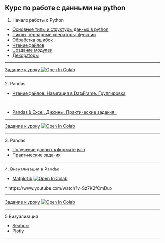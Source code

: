 ## Курс по работе с данными на python

1. Начало работы с Python 
*  <a href="https://github.com/da-python/new-modul-python/blob/main/Lesson1/notebooks/1.intro.ipynb">Основные типы и структуры данных в python</a>
* <a href="https://github.com/da-python/new-modul-python/blob/main/Lesson1/notebooks/2.loops.ipynb">Циклы, тернарные операторы, функции</a>
* <a href="https://github.com/da-python/new-modul-python/blob/main/Lesson1/notebooks/4.exceptions.ipynb">Обработка ошибок</a>
* <a href="https://github.com/da-python/new-modul-python/blob/main/Lesson1/notebooks/3.files.ipynb">Чтение файлов</a>
* <a href="https://github.com/da-python/new-modul-python/blob/main/Lesson1/notebooks/5.modul.ipynb">Создание модулей </a>
* <a href="https://github.com/da-python/new-modul-python/blob/main/Lesson1/notebooks/6.decorator.ipynb">Декораторы</a>
<hr>
<a href="https://github.com/da-python/new-modul-python/tree/main/Lesson1/hometask">Задание к уроку</a><a target="_blank" href="https://colab.research.google.com/github/da-python/new-modul-python/blob/main/Lesson1/hometask/without_pandas.ipynb">
  <img src="https://colab.research.google.com/assets/colab-badge.svg" alt="Open In Colab"/>
</a>
<hr>
2. Pandas

* <a href="https://github.com/da-python/new-modul-python/blob/main/Lesson2/pandas_pizza.ipynb">Чтение файлов. Навигация в DataFrame. Группировка</a>

<br>

* <a href="https://github.com/da-python/new-modul-python/blob/main/Lesson2/pandas_medals.ipynb">Pandas & Excel. Джоины. Практические задания .</a>

<hr>
<a href="https://github.com/da-python/new-modul-python/tree/main/Lesson2/hometask">Задание к уроку</a> <a target="_blank" href="https://colab.research.google.com/github/da-python/new-modul-python/blob/main/Lesson2/hometask/HH-api-hometask.ipynb">
  <img src="https://colab.research.google.com/assets/colab-badge.svg" alt="Open In Colab"/>
</a>
<hr>
3. Pandas

* <a href="">Получение данных в формате json</a>
* <a href="">Практические задания</a>
<hr>
4. Визуализация в Pandas

* <a href="https://github.com/da-python/new-modul-python/blob/main/Lesson3/matplotlib.ipynb">Matplotlib</a> <a target="_blank" href="https://colab.research.google.com/github/da-python/new-modul-python/blob/main/Lesson3/matplotlib.ipynb">
  <img src="https://colab.research.google.com/assets/colab-badge.svg" alt="Open In Colab"/>
</a>
* https://www.youtube.com/watch?v=Sz7K2fCmDuo
<hr>
<a href="https://github.com/da-python/new-modul-python/blob/main/Lesson4/hometask/SyntheticRubber.ipynb">Задание к уроку</a> <a target="_blank" href="https://colab.research.google.com/github/da-python/new-modul-python/blob/main/Lesson3/hometask/SyntheticRubber.ipynb">
  <img src="https://colab.research.google.com/assets/colab-badge.svg" alt="Open In Colab"/>
</a>

<hr>
5.Визуализация 

* <a href="">Seaborn</a>
* <a href="">Plotly</a>

<hr>

